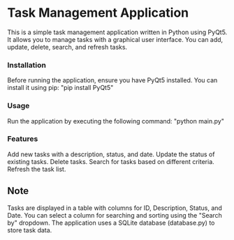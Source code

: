 # Task Management Application
This is a simple task management application written in Python using PyQt5. It allows you to manage tasks with a graphical user interface. You can add, update, delete, search, and refresh tasks.
### Installation
Before running the application, ensure you have PyQt5 installed. You can install it using pip:
"pip install PyQt5"
### Usage
Run the application by executing the following command:
"python main.py"
### Features
Add new tasks with a description, status, and date.
Update the status of existing tasks.
Delete tasks.
Search for tasks based on different criteria.
Refresh the task list.
## Note
Tasks are displayed in a table with columns for ID, Description, Status, and Date.
You can select a column for searching and sorting using the "Search by" dropdown.
The application uses a SQLite database (database.py) to store task data.
